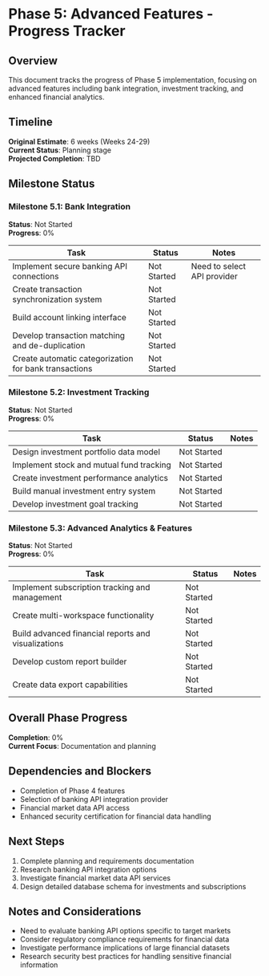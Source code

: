 # Phase 5: Advanced Features - Progress Tracker

## Overview
This document tracks the progress of Phase 5 implementation, focusing on advanced features including bank integration, investment tracking, and enhanced financial analytics.

## Timeline
**Original Estimate**: 6 weeks (Weeks 24-29)  
**Current Status**: Planning stage  
**Projected Completion**: TBD  

## Milestone Status

### Milestone 5.1: Bank Integration
**Status**: Not Started  
**Progress**: 0%  

| Task | Status | Notes |
|------|--------|-------|
| Implement secure banking API connections | Not Started | Need to select API provider |
| Create transaction synchronization system | Not Started | |
| Build account linking interface | Not Started | |
| Develop transaction matching and de-duplication | Not Started | |
| Create automatic categorization for bank transactions | Not Started | |

### Milestone 5.2: Investment Tracking
**Status**: Not Started  
**Progress**: 0%  

| Task | Status | Notes |
|------|--------|-------|
| Design investment portfolio data model | Not Started | |
| Implement stock and mutual fund tracking | Not Started | |
| Create investment performance analytics | Not Started | |
| Build manual investment entry system | Not Started | |
| Develop investment goal tracking | Not Started | |

### Milestone 5.3: Advanced Analytics & Features
**Status**: Not Started  
**Progress**: 0%  

| Task | Status | Notes |
|------|--------|-------|
| Implement subscription tracking and management | Not Started | |
| Create multi-workspace functionality | Not Started | |
| Build advanced financial reports and visualizations | Not Started | |
| Develop custom report builder | Not Started | |
| Create data export capabilities | Not Started | |

## Overall Phase Progress
**Completion**: 0%  
**Current Focus**: Documentation and planning

## Dependencies and Blockers
- Completion of Phase 4 features
- Selection of banking API integration provider
- Financial market data API access
- Enhanced security certification for financial data handling

## Next Steps
1. Complete planning and requirements documentation
2. Research banking API integration options
3. Investigate financial market data API services
4. Design detailed database schema for investments and subscriptions

## Notes and Considerations
- Need to evaluate banking API options specific to target markets
- Consider regulatory compliance requirements for financial data
- Investigate performance implications of large financial datasets
- Research security best practices for handling sensitive financial information 

